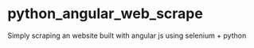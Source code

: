 # python_angular_web_scrape
Simply scraping an website built with angular js using selenium + python
